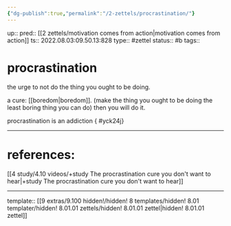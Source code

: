 ```yaml
---
{"dg-publish":true,"permalink":"/2-zettels/procrastination/"}
---
```


up:: 
pred:: [[2 zettels/motivation comes from action\|motivation comes from action]]
ts:: 2022.08.03:09.50.13:828
type:: #zettel
status:: #b 
tags:: 

# procrastination

the urge to not do the thing you ought to be doing.

a cure: [[boredom\|boredom]].
(make the thing you ought to be doing the least boring thing you can do)
then you will do it.

procrastination is an addiction
{ #yck24j}


____
# references:

[[4 study/4.10 videos/+study The procrastination cure you don't want to hear\|+study The procrastination cure you don't want to hear]]

____
template:: [[9 extras/9.100 hidden!/hidden! 8 templates/hidden! 8.01 templater/hidden! 8.01.01 zettels/hidden! 8.01.01 zettel\|hidden! 8.01.01 zettel]]
